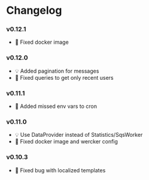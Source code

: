 # Changelog

### v0.12.1
- :hammer: Fixed docker image

### v0.12.0
- :bulb: Added pagination for messages
- :hammer: Fixed queries to get only recent users

### v0.11.1
- :hammer: Added missed env vars to cron

### v0.11.0
- :bulb: Use DataProvider instead of Statistics/SqsWorker
- :hammer: Fixed docker image and wercker config

### v0.10.3
- :hammer: Fixed bug with localized templates
